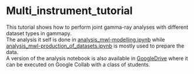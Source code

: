 # Multi_instrument_tutorial
This tutorial shows how to perform joint gamma-ray analyses with different dataset types in gammapy.  
The analysis it self is done in [analysis_mwl-modelling.ipynb](https://github.com/tunbehaun273/Multi_instrument_tutorial/blob/main/analysis_mwl-modelling.ipynb) while [analysis_mwl-production_of_datasets.ipynb](https://github.com/tunbehaun273/Multi_instrument_tutorial/blob/main/analysis_mwl-production_of_datasets.ipynb) is mostly used to prepare the data.  
A version of the analysis notebook is also available in [GoogleDrive](https://drive.google.com/file/d/1Bh0Ni5g59IY3hhRftV4vGLiNkHiqNryj/view?usp=drive_link) where it can be executed on Google Collab with a class of students.
